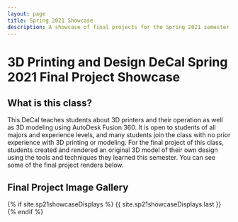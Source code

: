 ```yaml
---
layout: page
title: Spring 2021 Showcase
description: A showcase of final projects for the Spring 2021 semester.
---
```


# 3D Printing and Design DeCal Spring 2021 Final Project Showcase

## What is this class?

This DeCal teaches students about 3D printers and their operation as well as 3D modeling using AutoDesk Fusion 360. It is open to students of all majors and experience levels, and many students join the class with no prior experience with 3D printing or modeling. For the final project of this class, students created and rendered an original 3D model of their own design using the tools and techniques they learned this semester. You can see some of the final project renders below.

## Final Project Image Gallery

{% if site.sp21showcaseDisplays %}
{{ site.sp21showcaseDisplays.last }}
{% endif %}
